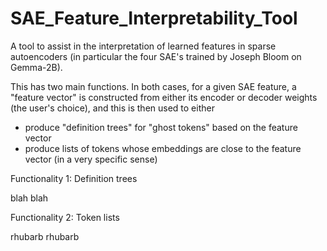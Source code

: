 # SAE_Feature_Interpretability_Tool
A tool to assist in the interpretation of learned features in sparse autoencoders (in particular the four SAE's trained by Joseph Bloom on Gemma-2B).

This has two main functions. In both cases, for a given SAE feature, a "feature vector" is constructed from either its encoder or decoder weights (the user's choice), and this is then used to either

* produce "definition trees" for "ghost tokens" based on the feature vector
* produce lists of tokens whose embeddings are close to the feature vector (in a very specific sense)

Functionality 1: Definition trees

blah blah

Functionality 2: Token lists

rhubarb rhubarb
